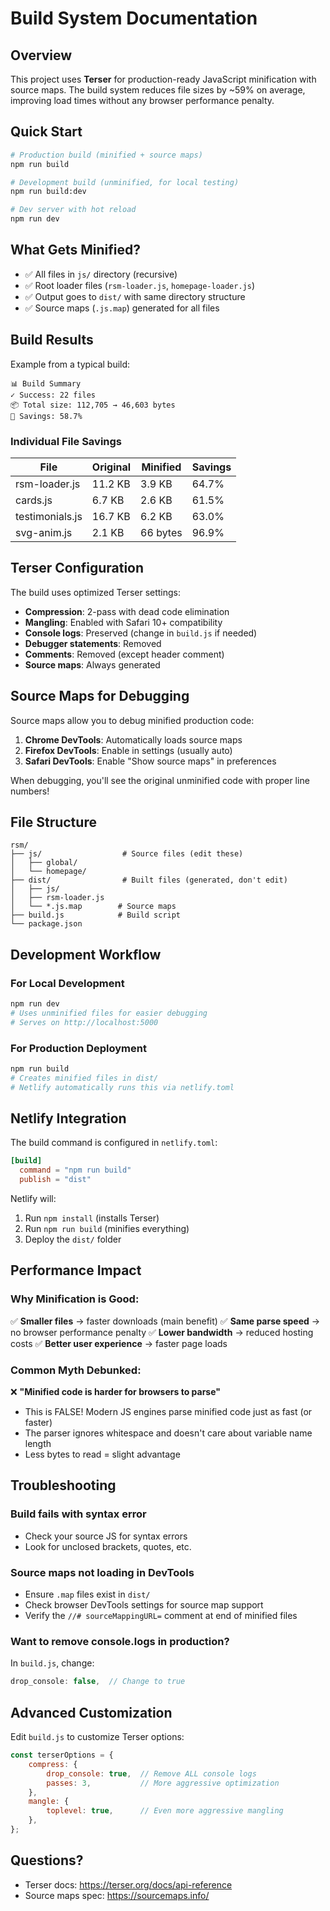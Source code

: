 # Build System Documentation

## Overview

This project uses **Terser** for production-ready JavaScript minification with source maps. The build system reduces file sizes by ~59% on average, improving load times without any browser performance penalty.

## Quick Start

```bash
# Production build (minified + source maps)
npm run build

# Development build (unminified, for local testing)
npm run build:dev

# Dev server with hot reload
npm run dev
```

## What Gets Minified?

- ✅ All files in `js/` directory (recursive)
- ✅ Root loader files (`rsm-loader.js`, `homepage-loader.js`)
- ✅ Output goes to `dist/` with same directory structure
- ✅ Source maps (`.js.map`) generated for all files

## Build Results

Example from a typical build:

```
📊 Build Summary
✓ Success: 22 files
📦 Total size: 112,705 → 46,603 bytes
💾 Savings: 58.7%
```

### Individual File Savings

| File | Original | Minified | Savings |
|------|----------|----------|---------|
| rsm-loader.js | 11.2 KB | 3.9 KB | 64.7% |
| cards.js | 6.7 KB | 2.6 KB | 61.5% |
| testimonials.js | 16.7 KB | 6.2 KB | 63.0% |
| svg-anim.js | 2.1 KB | 66 bytes | 96.9% |

## Terser Configuration

The build uses optimized Terser settings:

- **Compression**: 2-pass with dead code elimination
- **Mangling**: Enabled with Safari 10+ compatibility
- **Console logs**: Preserved (change in `build.js` if needed)
- **Debugger statements**: Removed
- **Comments**: Removed (except header comment)
- **Source maps**: Always generated

## Source Maps for Debugging

Source maps allow you to debug minified production code:

1. **Chrome DevTools**: Automatically loads source maps
2. **Firefox DevTools**: Enable in settings (usually auto)
3. **Safari DevTools**: Enable "Show source maps" in preferences

When debugging, you'll see the original unminified code with proper line numbers!

## File Structure

```
rsm/
├── js/                  # Source files (edit these)
│   ├── global/
│   └── homepage/
├── dist/                # Built files (generated, don't edit)
│   ├── js/
│   ├── rsm-loader.js
│   └── *.js.map        # Source maps
├── build.js            # Build script
└── package.json
```

## Development Workflow

### For Local Development
```bash
npm run dev
# Uses unminified files for easier debugging
# Serves on http://localhost:5000
```

### For Production Deployment
```bash
npm run build
# Creates minified files in dist/
# Netlify automatically runs this via netlify.toml
```

## Netlify Integration

The build command is configured in `netlify.toml`:

```toml
[build]
  command = "npm run build"
  publish = "dist"
```

Netlify will:
1. Run `npm install` (installs Terser)
2. Run `npm run build` (minifies everything)
3. Deploy the `dist/` folder

## Performance Impact

### Why Minification is Good:

✅ **Smaller files** → faster downloads (main benefit)
✅ **Same parse speed** → no browser performance penalty
✅ **Lower bandwidth** → reduced hosting costs
✅ **Better user experience** → faster page loads

### Common Myth Debunked:

❌ **"Minified code is harder for browsers to parse"**
- This is FALSE! Modern JS engines parse minified code just as fast (or faster)
- The parser ignores whitespace and doesn't care about variable name length
- Less bytes to read = slight advantage

## Troubleshooting

### Build fails with syntax error
- Check your source JS for syntax errors
- Look for unclosed brackets, quotes, etc.

### Source maps not loading in DevTools
- Ensure `.map` files exist in `dist/`
- Check browser DevTools settings for source map support
- Verify the `//# sourceMappingURL=` comment at end of minified files

### Want to remove console.logs in production?
In `build.js`, change:
```js
drop_console: false,  // Change to true
```

## Advanced Customization

Edit `build.js` to customize Terser options:

```js
const terserOptions = {
    compress: {
        drop_console: true,  // Remove ALL console logs
        passes: 3,           // More aggressive optimization
    },
    mangle: {
        toplevel: true,      // Even more aggressive mangling
    },
};
```

## Questions?

- Terser docs: https://terser.org/docs/api-reference
- Source maps spec: https://sourcemaps.info/

